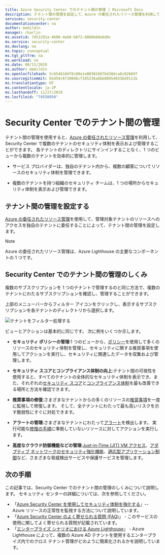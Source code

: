 ```yaml
---
title: Azure Security Center でのテナント間の管理 | Microsoft Docs
description: テナント間の管理を設定して、Azure の委任されたリソース管理を利用して Security Center で複数のテナントのセキュリティ体制を管理する方法について説明します。
services: security-center
documentationcenter: na
author: memildin
manager: rkarlin
ms.assetid: 7d51291a-4b00-4e68-b872-0808b60e6d9c
ms.service: security-center
ms.devlang: na
ms.topic: conceptual
ms.tgt_pltfrm: na
ms.workload: na
ms.date: 08/11/2019
ms.author: memildin
ms.openlocfilehash: 5c654610df8c00e1e80382687bd30dca0c02b69f
ms.sourcegitcommit: b5d59c6710046cf105236a6bb88954033bd9111b
ms.translationtype: HT
ms.contentlocale: ja-JP
ms.lasthandoff: 11/27/2019
ms.locfileid: "74558950"
---
```

# <a name="cross-tenant-management-in-security-center"></a>Security Center でのテナント間の管理

テナント間の管理を使用すると、[Azure の委任されたリソース管理](../lighthouse/concepts/azure-delegated-resource-management.md)を利用して、Security Center で複数のテナントのセキュリティ体制を表示および管理することができます。 各テナントのディレクトリにサインインすることなく、1 つのビューから複数のテナントを効率的に管理します。

- サービス プロバイダーは、独自のテナント内から、複数の顧客についてリソースのセキュリティ体制を管理できます。

- 複数のテナントを持つ組織のセキュリティ チームは、1 つの場所からセキュリティ体制を表示および管理できます。

## <a name="set-up-cross-tenant-management"></a>テナント間の管理を設定する

[Azure の委任されたリソース管理](../lighthouse/concepts/azure-delegated-resource-management.md)を使用して、管理対象テナントのリソースへのアクセスを独自のテナントに委任することによって、テナント間の管理を設定します。

> [!NOTE]
> Azure の委任されたリソース管理は、Azure Lighthouse の主要なコンポーネントの 1 つです。

## <a name="how-does-cross-tenant-management-work-in-security-center"></a>Security Center でのテナント間の管理のしくみ

複数のサブスクリプションを 1 つのテナントで管理するのと同じ方法で、複数のテナントにわたるサブスクリプションを確認し、管理することができます。

上部のメニューバーからフィルター アイコンをクリックし、表示するサブスクリプションを各テナントのディレクトリから選択します。

  ![テナントをフィルター処理する](./media/security-center-cross-tenant-management/cross-tenant-filter.png)

ビューとアクションは基本的に同じです。 次に例をいくつか示します。

- **セキュリティ ポリシーの管理**:1 つのビューから、[ポリシー](tutorial-security-policy.md)を使用して多くのリソースのセキュリティ体制を管理し、セキュリティに関する推奨事項を使用してアクションを実行し、セキュリティに関連したデータを収集および管理します。
- **セキュリティ スコアとコンプライアンス体制の向上**:テナント間の可視性を使用すると、すべてのテナントの全体的なセキュリティ体制を表示でき、また、それぞれの[セキュリティ スコア](security-center-secure-score.md)と[コンプライアンス体制](security-center-compliance-dashboard.md)を最も改善できる場所と方法を確認できます。
- **推奨事項の修復**:さまざまなテナントからの多くのリソースの[推奨事項](security-center-recommendations.md)を一度に監視して修復します。 そして、全テナントにわたって最も高いリスクを示す脆弱性にすぐに対処できます。
- **アラートの管理**:さまざまなテナントにわたって[アラート](security-center-alerts-overview.md)を検出します。 実行可能な[修復の手順](security-center-managing-and-responding-alerts.md)に準拠していないリソースに対してアクションを実行します。

- **高度なクラウド防御機能などの管理**:[Just-in-Time (JIT) VM アクセス](security-center-just-in-time.md)、[アダプティブ ネットワークのセキュリティ強化機能](security-center-adaptive-network-hardening.md)、[適応型アプリケーション制御](security-center-adaptive-application.md)など、さまざまな脅威検出サービスや保護サービスを管理します。
 
## <a name="next-steps"></a>次の手順
この記事では、Security Center でのテナント間の管理のしくみについて説明します。 セキュリティ センターの詳細については、次を参照してください。

* 「[Azure Security Center を使用してセキュリティ体制を強化する](security-center-monitoring.md)」-- Azure リソースの正常性を監視する方法について説明しています。
* 「[Azure Security Center のよく寄せられる質問 (FAQ)](security-center-faq.md)」 - このサービスの使用に関してよく寄せられる質問が記載されています。
* 「[エンタープライズ シナリオにおける Azure Lighthouse](https://docs.microsoft.com/azure/lighthouse/concepts/enterprise)」 - Azure Lighthouse によって、複数の Azure AD テナントを使用するエンタープライズ内でのクロス テナント管理がどのように簡素化されるかを説明しています。